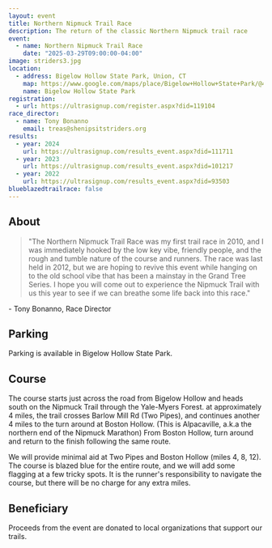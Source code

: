 ```yaml
---
layout: event
title: Northern Nipmuck Trail Race
description: The return of the classic Northern Nipmuck trail race
event: 
  - name: Northern Nipmuck Trail Race
    date: "2025-03-29T09:00:00-04:00"
image: striders3.jpg
location:
  - address: Bigelow Hollow State Park, Union, CT
    map: https://www.google.com/maps/place/Bigelow+Hollow+State+Park/@41.9937703,-72.1322512,16z
    name: Bigelow Hollow State Park
registration: 
  - url: https://ultrasignup.com/register.aspx?did=119104
race_director:
  - name: Tony Bonanno
    email: treas@shenipsitstriders.org
results:
  - year: 2024
    url: https://ultrasignup.com/results_event.aspx?did=111711
  - year: 2023
    url: https://ultrasignup.com/results_event.aspx?did=101217
  - year: 2022
    url: https://ultrasignup.com/results_event.aspx?did=93503
blueblazedtrailrace: false
---
```


## About
> "The Northern Nipmuck Trail Race was my first trail race in 2010, and I was immediately hooked by the low key vibe, friendly people, and the rough and tumble nature of the course and runners. The race was last held in 2012, but we are hoping to revive this event while hanging on to the old school vibe that has been a mainstay in the Grand Tree Series. I hope you will come out to experience the Nipmuck Trail with us this year to see if we can breathe some life back into this race."

\- Tony Bonanno, Race Director

## Parking

Parking is available in Bigelow Hollow State Park. 

## Course

The course starts just across the road from Bigelow Hollow and heads south on the Nipmuck Trail through the Yale-Myers Forest. at approximately 4 miles, the trail crosses Barlow Mill Rd (Two Pipes), and continues another 4 miles to the turn around at Boston Hollow. (This is Alpacaville, a.k.a the northern end of the Nipmuck Marathon) From Boston Hollow, turn around and return to the finish following the same route.

We will provide minimal aid at Two Pipes and Boston Hollow (miles 4, 8, 12). The course is blazed blue for the entire route, and we will add some flagging at a few tricky spots. It is the runner's responsibility to navigate the course, but there will be no charge for any extra miles.

## Beneficiary

Proceeds from the event are donated to local organizations that support our trails.
